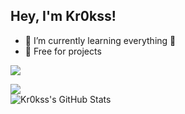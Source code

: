 ## Hey, I'm Kr0kss!

- 🌱 I’m currently learning everything 🤣
- 🌱 Free for projects

![](https://discord.c99.nl/widget/theme-4/473228282293125120.png)



<a href="https://github.com/Kr0kss">
  <img align="center" src="https://github-readme-stats.vercel.app/api/top-langs?username=Kr0kss&count_private=true&theme=dark" />
</a>
<br /> 

<a href="https://github.com/Kr0kss">
  <img align="left" alt="Kr0kss's GitHub Stats" src="https://github-readme-stats.vercel.app/api?username=Kr0kss&count_private=true&show_icons=true&theme=dark&include_all_commits=true" />
</a>
